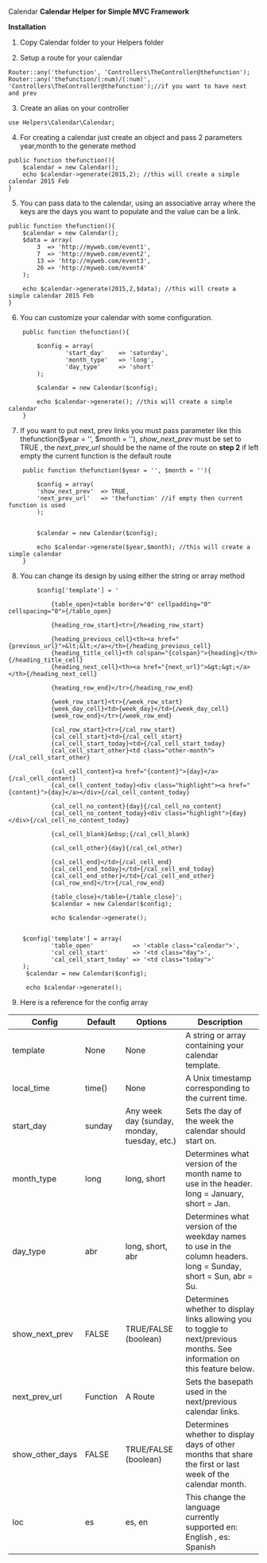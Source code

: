 Calendar 
**Calendar Helper for Simple MVC Framework**

**Installation**

1) Copy Calendar folder to your Helpers folder

2) Setup a route for your calendar

``` 
Router::any('thefunction', 'Controllers\TheController@thefunction');
Router::any('thefunction/(:num)/(:num)', 'Controllers\TheController@thefunction');//if you want to have next and prev 

```


3) Create an alias on your controller 
    
``` 
use Helpers\Calendar\Calendar; 
```

4) For creating a calendar just create an object and pass 2 parameters year,month to the generate method
```
public function thefunction(){
    $calendar = new Calendar();
    echo $calendar->generate(2015,2); //this will create a simple calendar 2015 Feb
}

```

5) You can pass data to the calendar, using an associative array where the keys are the days you want to populate
and the value can be a link.

```
public function thefunction(){
    $calendar = new Calendar();
    $data = array(
        3  => 'http://myweb.com/event1',
        7  => 'http://myweb.com/event2',
        13 => 'http://myweb.com/event3',
        26 => 'http://myweb.com/event4'
    );

    echo $calendar->generate(2015,2,$data); //this will create a simple calendar 2015 Feb
}

```

6) You can customize your calendar with some configuration.

```
    public function thefunction(){

        $config = array(
                'start_day'    => 'saturday',
                'month_type'   => 'long',
                'day_type'     => 'short'
        );

        $calendar = new Calendar($config);

        echo $calendar->generate(); //this will create a simple calendar
    }

```

7) If you want to put next, prev links you must pass parameter like this thefunction($year = '', $month = ''), 
 *show_next_prev* must be set to TRUE , the *next_prev_url* should be the name of the route on **step 2** if left empty the
current function is the default route

```
    public function thefunction($year = '', $month = ''){

        $config = array(
        'show_next_prev'  => TRUE,
        'next_prev_url'   => 'thefunction' //if empty then current function is used
        );


        $calendar = new Calendar($config);

        echo $calendar->generate($year,$month); //this will create a simple calendar 
    }

```

8) You can change its design by using either the string or array method

```
        $config['template'] = '

            {table_open}<table border="0" cellpadding="0" cellspacing="0">{/table_open}

            {heading_row_start}<tr>{/heading_row_start}

            {heading_previous_cell}<th><a href="{previous_url}">&lt;&lt;</a></th>{/heading_previous_cell}
            {heading_title_cell}<th colspan="{colspan}">{heading}</th>{/heading_title_cell}
            {heading_next_cell}<th><a href="{next_url}">&gt;&gt;</a></th>{/heading_next_cell}

            {heading_row_end}</tr>{/heading_row_end}

            {week_row_start}<tr>{/week_row_start}
            {week_day_cell}<td>{week_day}</td>{/week_day_cell}
            {week_row_end}</tr>{/week_row_end}

            {cal_row_start}<tr>{/cal_row_start}
            {cal_cell_start}<td>{/cal_cell_start}
            {cal_cell_start_today}<td>{/cal_cell_start_today}
            {cal_cell_start_other}<td class="other-month">{/cal_cell_start_other}

            {cal_cell_content}<a href="{content}">{day}</a>{/cal_cell_content}
            {cal_cell_content_today}<div class="highlight"><a href="{content}">{day}</a></div>{/cal_cell_content_today}

            {cal_cell_no_content}{day}{/cal_cell_no_content}
            {cal_cell_no_content_today}<div class="highlight">{day}</div>{/cal_cell_no_content_today}

            {cal_cell_blank}&nbsp;{/cal_cell_blank}

            {cal_cell_other}{day}{/cal_cel_other}

            {cal_cell_end}</td>{/cal_cell_end}
            {cal_cell_end_today}</td>{/cal_cell_end_today}
            {cal_cell_end_other}</td>{/cal_cell_end_other}
            {cal_row_end}</tr>{/cal_row_end}

            {table_close}</table>{/table_close}';
            $calendar = new Calendar($config);

            echo $calendar->generate(); 

```

```

    $config['template'] = array(
            'table_open'           => '<table class="calendar">',
            'cal_cell_start'       => '<td class="day">',
            'cal_cell_start_today' => '<td class="today">'
    );
     $calendar = new Calendar($config);

     echo $calendar->generate();
```

9) Here is a reference for the config array 

|Config  |    Default    |   Options |   Description|
|----------|----------|----------|-----------|
|template   |	None    |   None    |   A string or array containing your calendar template.|
|local_time |	time()  |   None    |   A Unix timestamp corresponding to the current time.|
|start_day  | 	sunday  |   Any week day (sunday, monday, tuesday, etc.)    |   Sets the day of the week the calendar should start on.|
|month_type |   long    |   long, short |   Determines what version of the month name to use in the header. long = January, short = Jan.|
|day_type   |   abr     |   long, short, abr    |   Determines what version of the weekday names to use in the column headers. long = Sunday, short = Sun, abr = Su.|
|show_next_prev |   FALSE   |   TRUE/FALSE (boolean)    |   Determines whether to display links allowing you to toggle to next/previous months. See information on this feature below.|
|next_prev_url  |   Function   |    A Route |	Sets the basepath used in the next/previous calendar links.|
|show_other_days    |   FALSE   |   TRUE/FALSE (boolean)    | Determines whether to display days of other months that share the first or last week of the calendar month. |
|loc    |   es  | es, en |   This change the language currently supported en: English , es: Spanish|


